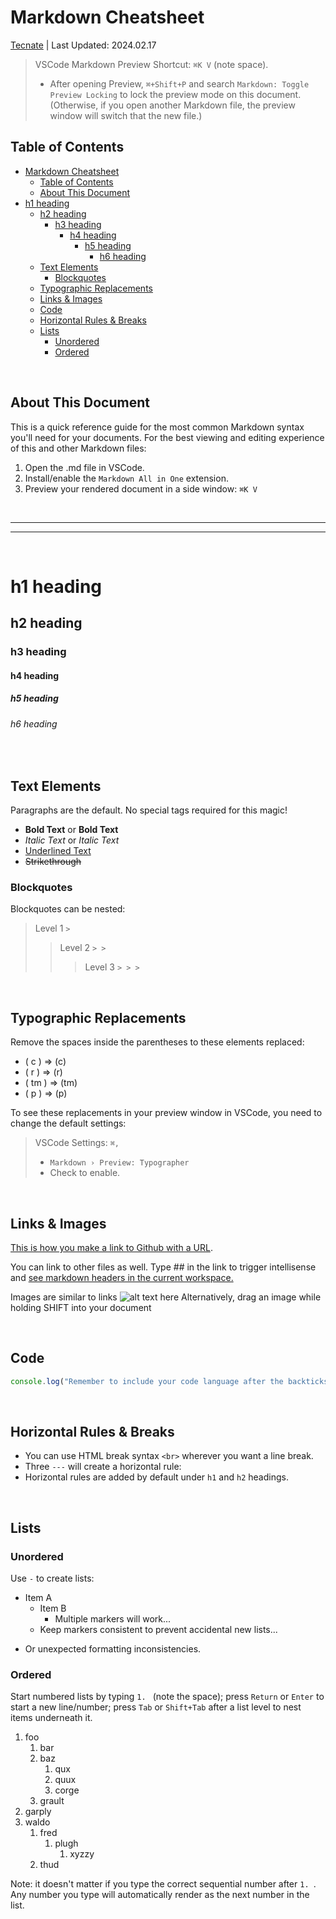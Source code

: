 # Markdown Cheatsheet

<a href="https://tecnate.dev" target="_blank" rel="author">Tecnate</a> | Last Updated: 2024.02.17

> VSCode Markdown Preview Shortcut: `⌘K V` (note space).
>
> -   After opening Preview, `⌘+Shift+P` and search `Markdown: Toggle Preview Locking` to lock the preview mode on this document. (Otherwise, if you open another Markdown file, the preview window will switch that the new file.)

## Table of Contents

-   [Markdown Cheatsheet](#markdown-cheatsheet)
    -   [Table of Contents](#table-of-contents)
    -   [About This Document](#about-this-document)
-   [h1 heading](#h1-heading)
    -   [h2 heading](#h2-heading)
        -   [h3 heading](#h3-heading)
            -   [h4 heading](#h4-heading)
                -   [h5 heading](#h5-heading)
                    -   [h6 heading](#h6-heading)
    -   [Text Elements](#text-elements)
        -   [Blockquotes](#blockquotes)
    -   [Typographic Replacements](#typographic-replacements)
    -   [Links \& Images](#links--images)
    -   [Code](#code)
    -   [Horizontal Rules \& Breaks](#horizontal-rules--breaks)
    -   [Lists](#lists)
        -   [Unordered](#unordered)
        -   [Ordered](#ordered)

<br>

## About This Document

This is a quick reference guide for the most common Markdown syntax you'll need for your documents. For the best viewing and editing experience of this and other Markdown files:

1. Open the .md file in VSCode.
2. Install/enable the `Markdown All in One` extension.
3. Preview your rendered document in a side window: `⌘K V`

<br>

---

---

<br>

# h1 heading

## h2 heading

### h3 heading

#### h4 heading

##### h5 heading

###### h6 heading

<br>

## Text Elements

Paragraphs are the default. No special tags required for this magic!

-   **Bold Text** or **Bold Text**
-   _Italic Text_ or _Italic Text_
-   <u>Underlined Text</u>
-   ~~Strikethrough~~

### Blockquotes

Blockquotes can be nested:

> Level 1 `>`
>
> > Level 2 `> >`
> >
> > > Level 3 `> > >`

<br>

## Typographic Replacements

Remove the spaces inside the parentheses to these elements replaced:

-   ( c ) => (c)
-   ( r ) => (r)
-   ( tm ) => (tm)
-   ( p ) => (p)

To see these replacements in your preview window in VSCode, you need to change the default settings:

> VSCode Settings: `⌘,`
>
> -   `Markdown › Preview: Typographer`
> -   Check to enable.

<br>

## Links & Images

[This is how you make a link to Github with a URL](https://github.com).

You can link to other files as well. Type ## in the link to trigger intellisense and [see markdown headers in the current workspace.](##...)

Images are similar to links ![alt text here](https://pixabay.com/images/download/water-lily-3784022_640.jpg "Title text here")
Alternatively, drag an image while holding SHIFT into your document

<br>

## Code

```js
console.log("Remember to include your code language after the backticks above.");
```

<br>

## Horizontal Rules & Breaks

-   You can use HTML break syntax `<br>` wherever you want a line break.
-   Three `---` will create a horizontal rule:
-   Horizontal rules are added by default under `h1` and `h2` headings.

<br>

## Lists

### Unordered

Use `-` to create lists:

-   Item A
    -   Item B
        -   Multiple markers will work...
    *   Keep markers consistent to prevent accidental new lists...

*   Or unexpected formatting inconsistencies.

### Ordered

Start numbered lists by typing `1. ` (note the space); press `Return` or `Enter` to start a new line/number; press `Tab` or `Shift+Tab` after a list level to nest items underneath it.

1. foo
    1. bar
    2. baz
        1. qux
        2. quux
        3. corge
    3. grault
2. garply
3. waldo
    1. fred
        1. plugh
            1. xyzzy
    2. thud

Note: it doesn't matter if you type the correct sequential number after `1. `. Any number you type will automatically render as the next number in the list.
